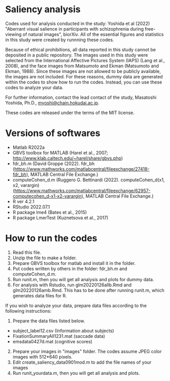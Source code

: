# Saliency analysis
Codes used for analysis conducted in the study: Yoshida et al (2022) "Aberrant visual salience in participants with schizophrenia during free-viewing of natural images", biorXiv. All of the essential figures and statistics in this study were created by runnning these codes.

Because of ethical prohibitions, all data reported in this study cannot be deposited in a public repository. The images used in this study were selected from the International Affective Pictures System (IAPS) (Lang et al., 2008), and the face images from Matsumoto and Ekman (Matsumoto and Ekman, 1988). Since these images are not allowed to be publicly available, the images are not included. For these reasons, dummy data are generated within the codes to show how to run the codes. Instead, you can use these codes to analyze your data.

For further information, contact the lead contact of the study, Masatoshi Yoshida, Ph.D., myoshi@chain.hokudai.ac.jp.

These codes are released under the terms of the MIT license.

# Versions of softwares

* Matlab R2022a
* GBVS toolbox for MATLAB (Harel et al., 2007; http://www.klab.caltech.edu/~harel/share/gbvs.php)
* fdr_bh.m (David Groppe (2022). fdr_bh (https://www.mathworks.com/matlabcentral/fileexchange/27418-fdr_bh), MATLAB Central File Exchange.)
* computeCohen_d.m (Ruggero G. Bettinardi (2022). computeCohen_d(x1, x2, varargin) (https://www.mathworks.com/matlabcentral/fileexchange/62957-computecohen_d-x1-x2-varargin), MATLAB Central File Exchange.)
* R ver 4.2.1
* RStudio 2022.07.1
* R package lme4 (Bates et al., 2015)
* R package LmerTest (Kuznetsova et al., 2017)

# How to run the codes

1) Read this file.
2) Unzip the file to make a folder.
3) Prepare GBVS toolbox for matlab and install it in the folder.
4) Put codes written by others in the folder: fdr_bh.m and computeCohen_d.m.
5) Run runit.m, then you will get all analysis and plots for dummy data.
6) For analysis with Rstudio, run glm20220126allb.Rmd and glm20220126amb.Rmd. This has to be done after running runit.m, which generates data files for R.

If you wish to analyze your data, prepare data files according to the following instructions:
1) Prepare the data files listed below. 
 * subject_label12.csv (Information about subjects)
 * FixationSummaryAll1231.mat (saccade data)
 * emsdata0427d.mat (cognitive scores)
2) Prepare your images in "images" folder. The codes assume JPEG color images with 512*640 pixels.
3) Edit create_saliency_data0901mod.m to add the file names of your images
4) Run runit_yourdata.m, then you will get all analysis and plots.
